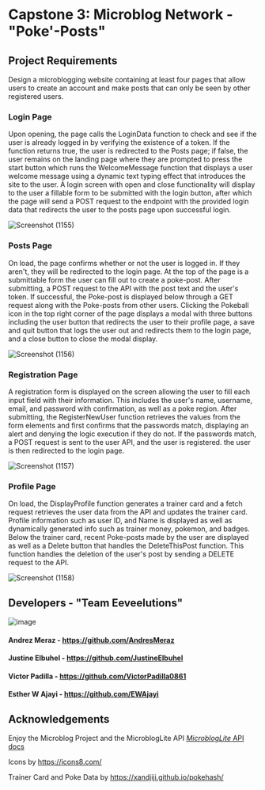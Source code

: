 # Capstone 3: Microblog Network - "Poke'-Posts"

## Project Requirements
Design a microblogging website containing at least four pages that allow users to create an account and make posts that can only be seen by other registered users. 

### Login Page
Upon opening, the page calls the LoginData function to check and see if the user is already logged in by verifying the existence of a token. If the function returns true, the user is redirected to the Posts page; if false, the user remains on the landing page where they are prompted to press the start button which runs the WelcomeMessage function that displays a user welcome message using a dynamic text typing effect that introduces the site to the user. A login screen with open and close functionality will display to the user a fillable form to be submitted with the login button, after which the page will send a POST request to the endpoint with the provided login data that redirects the user to the posts page upon successful login.


![Screenshot (1155)](https://github.com/AndresMeraz/capstone-3-for-real/assets/146771873/32839a00-e764-4eee-a7e9-4da29f2157c1)


### Posts Page
On load, the page confirms whether or not the user is logged in. If they aren't, they will be redirected to the login page. At the top of the page is a submittable form the user can fill out to create a poke-post. After submitting, a POST request to the API with the post text and the user's token. If successful, the Poke-post is displayed below through a GET request along with the Poke-posts from other users. Clicking the Pokeball icon in the top right corner of the page displays a modal with three buttons including the user button that redirects the user to their profile page, a save and quit button that logs the user out and redirects them to the login page, and a close button to close the modal display.


![Screenshot (1156)](https://github.com/AndresMeraz/capstone-3-for-real/assets/146771873/cae1d7bc-e393-43e7-95fd-5122850f8513)


### Registration Page
A registration form is displayed on the screen allowing the user to fill each input field with their information. This includes the user's name, username, email, and password with confirmation, as well as a poke region. After submitting, the RegisterNewUser function retrieves the values from the form elements and first confirms that the passwords match, displaying an alert and denying the logic execution if they do not. If the passwords match, a POST request is sent to the user API, and the user is registered. the user is then redirected to the login page.


![Screenshot (1157)](https://github.com/AndresMeraz/capstone-3-for-real/assets/146771873/c85c10c4-6c50-47bc-8c9b-a47b46e9ef7e)


### Profile Page
On load, the DisplayProfile function generates a trainer card and a fetch request retrieves the user data from the API and updates the trainer card. Profile information such as user ID, and Name is displayed as well as dynamically generated info such as trainer money, pokemon, and badges. Below the trainer card, recent Poke-posts made by the user are displayed as well as a Delete button that handles the DeleteThisPost function. This function handles the deletion of the user's post by sending a DELETE request to the API.


![Screenshot (1158)](https://github.com/AndresMeraz/capstone-3-for-real/assets/146771873/814c2be3-8677-4afc-9c0d-056702aec237)


## Developers - "Team Eeveelutions"
![image](https://github.com/AndresMeraz/capstone-3-for-real/assets/146771873/9d6d7d7a-d6b7-4312-af2e-06c3bcf21ca6)


#### Andrez Meraz - https://github.com/AndresMeraz
#### Justine Elbuhel - https://github.com/JustineElbuhel
#### Victor Padilla - https://github.com/VictorPadilla0861
#### Esther W Ajayi - https://github.com/EWAjayi

## Acknowledgements
Enjoy the Microblog Project and the MicroblogLite API [*MicroblogLite* API docs](https://microbloglite.herokuapp.com/docs/) 

Icons by https://icons8.com/

Trainer Card and Poke Data by https://xandjiji.github.io/pokehash/


